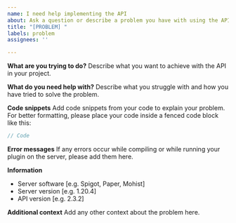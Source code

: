 ```yaml
---
name: I need help implementing the API
about: Ask a question or describe a problem you have with using the API in your project
title: "[PROBLEM] "
labels: problem
assignees: ''

---
```


**What are you trying to do?**
Describe what you want to achieve with the API in your project.

**What do you need help with?**
Describe what you struggle with and how you have tried to solve the problem.

**Code snippets**
Add code snippets from your code to explain your problem. For better formatting, please place your code inside a fenced code block like this:
```java
// Code
```

**Error messages**
If any errors occur while compiling or while running your plugin on the server, please add them here.

**Information**
 - Server software [e.g. Spigot, Paper, Mohist]
 - Server version [e.g. 1.20.4]
 - API version [e.g. 2.3.2]

**Additional context**
Add any other context about the problem here.
